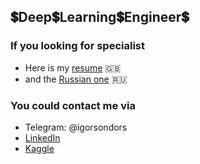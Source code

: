 ## :heavy_dollar_sign:Deep:heavy_dollar_sign:Learning:heavy_dollar_sign:Engineer:heavy_dollar_sign:

### If you looking for specialist

- Here is my [resume](https://drive.google.com/file/d/14ldtBpIsEoN3u5loM_mQ7bWthlglambN/view?usp=sharing) :uk:
- and the [Russian one](https://drive.google.com/file/d/1Tq65qkrkPXK1NigimIaK0IXdrVDNOluX/view?usp=sharing) :ru: 

### You could contact me via

- Telegram: @igorsondors
- [LinkedIn](https://www.linkedin.com/in/igor-sondors-06ba07b7/)
- [Kaggle](https://www.kaggle.com/igorsondors)

<!--
**IgorSondors/IgorSondors** is a ✨ _special_ ✨ repository because its `README.md` (this file) appears on your GitHub profile.




- 🔭 
- 🌱 
- 👯 
- 💬 
- 📫 
- 😄 
- ⚡ 
👋
:heavy_dollar_sign:
-->
